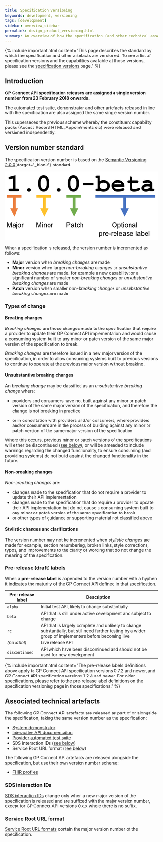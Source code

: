 ```yaml
---
title: Specification versioning
keywords: development, versioning
tags: [development]
sidebar: overview_sidebar
permalink: design_product_versioning.html
summary: An overview of how the specification (and other technical assets) are versioned
---
```


{% include important.html content="This page describes the standard by which the specification and other artefacts are versioned.  To see a list of specification versions and the capabilities available at those versions, please see the [specification versions](https://developer.nhs.uk/gp-connect-specification-versions/) page." %}

## Introduction ##

**GP Connect API specification releases are assigned a single version number from 23 February 2018 onwards.**

The automated test suite, demonstrator and other artefacts released in line with the specification are also assigned the same single version number.

This supersedes the previous scheme whereby the constituent capability packs (Access Record HTML, Appointments etc) were released and versioned independently.

## Version number standard ##

The specification version number is based on the [Semantic Versioning 2.0.0](http://semver.org/){:target="_blank"} standard.

![Semantic versioning diagram](images/design/semantic-versioning.png)

When a specification is released, the version number is incremented as follows:

- **Major** version when *breaking changes* are made
- **Minor** version when larger *non-breaking changes* or *unsubstantive breaking changes* are made, for example a new capability; or a significant number of smaller *non-breaking changes* or *unsubstantive breaking changes* are made
- **Patch** version when smaller *non-breaking changes* or *unsubstantive breaking changes* are made

### Types of change ###

#### Breaking changes ####

*Breaking changes* are those changes made to the specification that require a provider to update their GP Connect API implementation and would cause a consuming system built to any minor or patch version of the same major version of the specification to break.

*Breaking changes* are therefore issued in a new major version of the specification, in order to allow consuming systems built to previous versions to continue to operate at the previous major version without breaking.

#### Unsubstantive breaking changes ####

An *breaking change* may be classified as an *unsubstantive breaking change* where:

- providers and consumers have not built against any minor or patch version of the same major version of the specification, and therefore the change is not breaking in practice

- or in consultation with providers and/or consumers, where providers and/or consumers are in the process of building against any minor or patch version of the same major version of the specification

Where this occurs, previous minor or patch versions of the specifications will either be discontinued ([see below](#pre-release-draft-labels)), or will be amended to include warnings regarding the changed functionality, to ensure consuming (and providing systems) do not build against the changed functionality in the future.

#### Non-breaking changes ####

*Non-breaking changes* are: 

- changes made to the specification that do not require a provider to update their API implementation
- changes made to the specification that do require a provider to update their API implementation but do not cause a consuming system built to any minor or patch version of the same specification to break
- or other types of guidance or supporting material not classified above

#### Stylistic changes and clarifications ####

The version number may not be incremented when *stylistic changes* are made for example, section renumbering, broken links, style corrections, typos, and improvements to the clarity of wording that do not change the meaning of the specification.

### Pre-release (draft) labels ###

When a **pre-release label** is appended to the version number with a hyphen it indicates the maturity of the GP Connect API defined in that specification.

| Pre-release label | Description            | 
|-------------------|--------------------|
| `alpha`           | Initial test API, likely to change substantially |
| `beta`            | API that is still under active development and subject to change |
| `rc` 			    | API that is largely complete and unlikely to change substantially, but still need further testing by a wider group of implementers before becoming live |
| *(no label)* 		| Live release API |
| `discontinued`    | API which have been discontinued and should not be used for new development |

{% include important.html content="The pre-release labels definitions above apply to GP Connect API specification versions 0.7.2 and newer, and GP Connect API specification versions 1.2.4 and newer. For older specifications, please refer to the pre-release label definitions on the specification versioning page in those specifications." %}

## Associated technical artefacts ##

The following GP Connect API artefacts are released as part of or alongside the specification, taking the same version number as the specification:

- [System demonstrator](system_demonstrator.html)
- [Interactive API documentation](system_swagger.html)
- [Provider automated test suite](testing_deliverables.html)
- SDS interaction IDs ([see below](#sds-interaction-ids))
- Service Root URL format ([see below](#service-root-url-format))

The following GP Connect API artefacts are released alongside the specification, but use their own version number scheme:

- [FHIR profiles](development_fhir_resource_guidance.html)

### SDS interaction IDs ###

[SDS interaction IDs](integration_interaction_ids.html) change only when a new major version of the specification is released and are suffixed with the major version number, except for GP Connect API versions 0.x.x where there is no suffix.

### Service Root URL format ###

[Service Root URL formats](development_general_api_guidance.html#service-root-url-versioning) contain the major version number of the specification.
